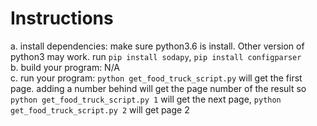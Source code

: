 # Instructions
  a. install dependencies: make sure python3.6 is install. Other version of python3 may work. run `pip install sodapy`, `pip install configparser`  
  b. build your program: N/A  
  c. run your program: `python get_food_truck_script.py` will get the first page. adding a number behind will get the page number of the result so `python get_food_truck_script.py 1` will get the next page, `python get_food_truck_script.py 2` will get page 2   
